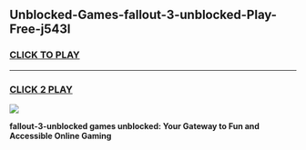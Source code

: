 
## Unblocked-Games-fallout-3-unblocked-Play-Free-j543l
<h3>
<a href="https://premium76.site?title=fallout-3-unblocked&ref=10A">CLICK TO PLAY</a></h3>
<hr>

<h3>
<a href="https://premium76.site?title=fallout-3-unblocked&ref=10A">CLICK 2 PLAY</a>
  
</h3>

<a href="https://premium76.site?title=fallout-3-unblocked&ref=10A"><img src="https://clearcache.store/games.png"></a>


**fallout-3-unblocked games unblocked: Your Gateway to Fun and Accessible Online Gaming**
